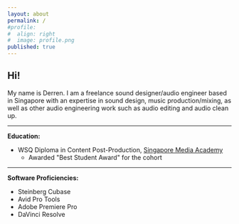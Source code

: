 ```yaml
---
layout: about
permalink: /
#profile:
#  align: right
#  image: profile.png
published: true
---
```


## Hi!

My name is Derren. I am a freelance sound designer/audio engineer based in Singapore with an expertise in sound design, music production/mixing, as well as other audio engineering work such as audio editing and audio clean up.

---

**Education:**
- WSQ Diploma in Content Post-Production, [Singapore Media Academy](https://mediaacademy.sg)
  - Awarded "Best Student Award" for the cohort

---

**Software Proficiencies:**
- Steinberg Cubase
- Avid Pro Tools
- Adobe Premiere Pro
- DaVinci Resolve
